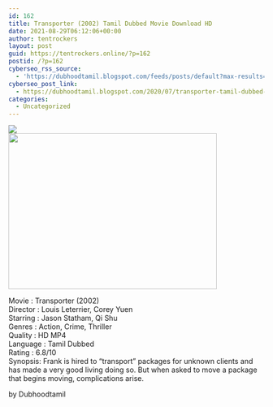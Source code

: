 ```yaml
---
id: 162
title: Transporter (2002) Tamil Dubbed Movie Download HD
date: 2021-08-29T06:12:06+00:00
author: tentrockers
layout: post
guid: https://tentrockers.online/?p=162
postid: /?p=162
cyberseo_rss_source:
  - 'https://dubhoodtamil.blogspot.com/feeds/posts/default?max-results=150&start-index=151'
cyberseo_post_link:
  - https://dubhoodtamil.blogspot.com/2020/07/transporter-tamil-dubbed-hd.html
categories:
  - Uncategorized
---
```

<div class="media_block">
  <img src="https://1.bp.blogspot.com/-CdZ2NC8SRcQ/Xxv2OY1gDKI/AAAAAAAABwc/Vza7GeEd1I8hjiXEjy6zXDBQu0UJN5GYACNcBGAsYHQ/s72-w410-h307-c/14060929_f1024.webp" class="media_thumbnail" />
</div>

<div dir="ltr" trbidi="on" readability="15">
  <div class="separator">
    <a href="https://1.bp.blogspot.com/-CdZ2NC8SRcQ/Xxv2OY1gDKI/AAAAAAAABwc/Vza7GeEd1I8hjiXEjy6zXDBQu0UJN5GYACNcBGAsYHQ/s1600/14060929_f1024.webp"><img loading="lazy" border="0" data-original-height="768" data-original-width="1024" height="307" src="https://1.bp.blogspot.com/-CdZ2NC8SRcQ/Xxv2OY1gDKI/AAAAAAAABwc/Vza7GeEd1I8hjiXEjy6zXDBQu0UJN5GYACNcBGAsYHQ/w410-h307/14060929_f1024.webp" width="410" /></a>
  </div>
  
  <p>
    Movie<span> </span>:<span> </span>Transporter (2002)<br />Director<span> </span>:<span> </span>Louis Leterrier, Corey Yuen<br />Starring<span> </span>:<span> </span>Jason Statham, Qi Shu<br />Genres<span> </span>:<span> </span>Action, Crime, Thriller<br />Quality<span> </span>:<span> </span>HD MP4<br />Language<span> </span>:<span> </span>Tamil Dubbed<br />Rating<span> </span>:<span> </span>6.8/10<br />Synopsis: Frank is hired to &#8220;transport&#8221; packages for unknown clients and has made a very good living doing so. But when asked to move a package that begins moving, complications arise.
  </p>
</div>

<span>by Dubhoodtamil</span>